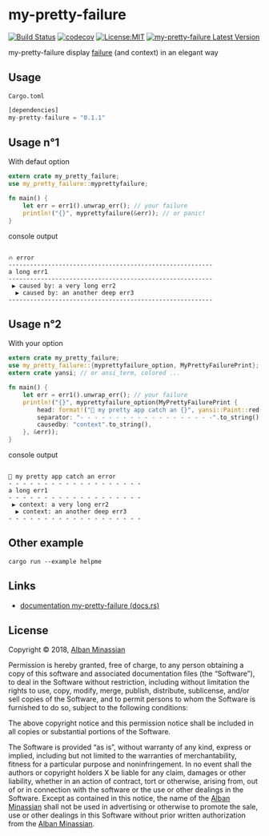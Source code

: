 # my-pretty-failure #

[![Build Status](https://travis-ci.org/AlbanMinassian/my-pretty-failure.svg?branch=master)](https://travis-ci.org/AlbanMinassian/my-pretty-failure)
[![codecov](https://codecov.io/gh/AlbanMinassian/my-pretty-failure/branch/master/graph/badge.svg)](https://codecov.io/gh/AlbanMinassian/my-pretty-failure)
[![License:MIT](https://img.shields.io/badge/License-MIT-yellow.svg)](https://opensource.org/licenses/MIT)
[![my-pretty-failure Latest Version](https://img.shields.io/crates/v/my-pretty-failure.svg)](https://crates.io/crates/my-pretty-failure)

my-pretty-failure display [failure](https://github.com/rust-lang-nursery/failure) (and context) in an elegant way

## Usage ##

``Cargo.toml``

```rust
[dependencies]
my-pretty-failure = "0.1.1"
```

## Usage n°1

With defaut option

```rust
extern crate my_pretty_failure;
use my_pretty_failure::myprettyfailure;

fn main() {
    let err = err1().unwrap_err(); // your failure
    println!("{}", myprettyfailure(&err)); // or panic!
}
```
 console output
```console

🔥 error
---------------------------------------------------------
a long err1
---------------------------------------------------------
 ▶ caused by: a very long err2
  ▶ caused by: an another deep err3
---------------------------------------------------------
```

## Usage n°2

With your option

```rust
extern crate my_pretty_failure;
use my_pretty_failure::{myprettyfailure_option, MyPrettyFailurePrint};
extern crate yansi; // or ansi_term, colored ...

fn main() {
    let err = err1().unwrap_err(); // your failure
    println!("{}", myprettyfailure_option(MyPrettyFailurePrint {
        head: format!("🔔 my pretty app catch an {}", yansi::Paint::red("error")),
        separator: "- - - - - - - - - - - - - - - - - - -".to_string(),
        causedby: "context".to_string(),
    }, &err));
}
```
 console output
```console

🔔 my pretty app catch an error
- - - - - - - - - - - - - - - - - - -
a long err1
- - - - - - - - - - - - - - - - - - -
 ▶ context: a very long err2
  ▶ context: an another deep err3
- - - - - - - - - - - - - - - - - - -
```

## Other example ##

``cargo run --example helpme``

## Links ##

- [documentation my-pretty-failure (docs.rs)](https://docs.rs/my-pretty-failure)

## License ##

Copyright © 2018, [Alban Minassian](https://github.com/AlbanMinassian)

Permission is hereby granted, free of charge, to any person obtaining a copy of this software and associated documentation files (the “Software”), to deal in the Software without restriction, including without limitation the rights to use, copy, modify, merge, publish, distribute, sublicense, and/or sell copies of the Software, and to permit persons to whom the Software is furnished to do so, subject to the following conditions:

The above copyright notice and this permission notice shall be included in all copies or substantial portions of the Software.

The Software is provided “as is”, without warranty of any kind, express or implied, including but not limited to the warranties of merchantability, fitness for a particular purpose and noninfringement. In no event shall the authors or copyright holders X be liable for any claim, damages or other liability, whether in an action of contract, tort or otherwise, arising from, out of or in connection with the software or the use or other dealings in the Software.
Except as contained in this notice, the name of the [Alban Minassian](https://github.com/AlbanMinassian) shall not be used in advertising or otherwise to promote the sale, use or other dealings in this Software without prior written authorization from the [Alban Minassian](https://github.com/AlbanMinassian).
